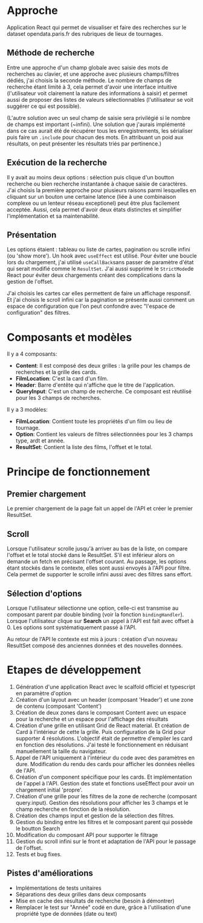 # Approche

Application React qui permet de visualiser et faire des recherches sur le dataset opendata.paris.fr des rubriques de lieux de tournages.

## Méthode de recherche

Entre une approche d'un champ globale avec saisie des mots de recherches au clavier, et une approche avec plusieurs champs/filtres dédiés, j'ai choisis la seconde méthode. Le nombre de champs de recherche étant limité à 3, cela permet d'avoir une interface intuitive (l'utilisateur voit clairement la nature des informations à saisir) et permet aussi de proposer des listes de valeurs sélectionnables (l'utilisateur se voit suggérer ce qui est possible).

(L'autre solution avec un seul champ de saisie sera privilégié si le nombre de champs est important (~infini). Une solution que j'aurais implémenté dans ce cas aurait été de récupérer tous les enregistrements, les sérialiser puis faire un ```.include``` pour chacun des mots. En attribuant un poid aux résultats, on peut présenter les résultats triés par pertinence.)

## Exécution de la recherche

Il y avait au moins deux options : sélection puis clique d'un boutton recherche ou bien recherche instantanée à chaque saisie de caractères. J'ai choisis la première approche pour plusieurs raisons parmi lesquelles en cliquant sur un bouton une certaine latence (liée à une combinaison complexe ou un lenteur réseau exceptionel) peut être plus facilement acceptée. Aussi, cela permet d'avoir deux états distinctes et simplifier l'implémentation et sa maintenabilité.

## Présentation

Les options étaient : tableau ou liste de cartes, pagination ou scrolle infini (ou 'show more'). Un hook avec ```useEffect```  est utilisé. Pour éviter une boucle lors du chargement, j'ai utilisé ```useCallBack```sans passer de paramètre d'état qui serait modifié comme le ```ResultSet```. J'ai aussi supprimé le ```StrictMode```de React pour éviter deux chargements créant des complications dans la gestion de l'offset.   

J'ai choisis les cartes car elles permettent de faire un affichage responsif. Et j'ai choisis le scroll infini car la pagination se présente aussi comment un espace de configuration que l'on peut confondre avec "l'espace de configuration" des filtres.


# Composants et modèles

Il y a 4 composants:
- **Content**: Il est composé des deux grilles : la grille pour les champs de recherches et la grille des cards.
- **FilmLocation**: C'est la card d'un film.
- **Header**: Barre d'entête qui n'affiche que le titre de l'application.
- **QueryInput**: C'est un champ de recherche. Ce composant est réutilisé pour les 3 champs de recherches.

Il y a 3 modèles:
- **FilmLocation**: Contient toute les propriétés d'un film ou lieu de tournage.
- **Option**: Contient les valeurs de filtres sélectionnées pour les 3 champs type, ardt et année.
- **ResultSet**: Contient la liste des films, l'offset et le total.


# Principe de fonctionnement

## Premier chargement

Le premier chargement de la page fait un appel de l'API et créer le premier ResultSet.

## Scroll

Lorsque l'utilisateur scrolle jusqu'à arriver au bas de la liste, on compare l'offset et le total stocké dans le ResultSet. S'il est inférieur alors on demande un fetch en précisant l'offset courant. Au passage, les options étant stockés dans le contexte, elles sont aussi envoyés à l'API pour filtre. Cela permet de supporter le scrolle infini aussi avec des filtres sans effort.

## Sélection d'options

Lorsque l'utilisateur sélectionne une option, celle-ci est transmise au composant parent par double binding (voir la fonction ```bindingHandler```).
Lorsque l'utilisateur clique sur **Search** un appel à l'API est fait avec offset à 0. Les options sont systématiquement passé à l'API. 

Au retour de l'API le contexte est mis à jours : création d'un nouveau ResultSet composé des anciennes données et des nouvelles données.

# Etapes de développement

1. Génération d'une application React avec le scalfold officiel et typescript en paramètre d'option
2. Création d'un layout avec un header (composant 'Header') et une zone de contenu (composant 'Content')
3. Création de deux zones dans le composant Content avec un espace pour la recherche et un espace pour l'affichage des résultats
4. Création d'une grille en utilisant Grid de React material. Et création de Card à l'intérieur de cette la grille. Puis configuration de la Grid pour supporter 4 résolutions. L'objectif était de permettre d'empiler les card en fonction des résolutions. J'ai testé le fonctionnement en réduisant manuellement la taille du navigateur.
5. Appel de l'API uniquement à l'intérieur du code avec des paramètres en dure. Modification du rendu des cards pour afficher les données réelles de l'API.
6. Création d'un component spécifique pour les cards. Et implémentation de l'appel à l'API. Gestion des state et fonctions useEffect pour avoir un chargement initial 'propre'.
7. Création d'une grille pour les filtres de la zone de recherche (composant query.input). Gestion des résolutions pour afficher les 3 champs et le champ recherche en fonction de la résolution.
8. Création des champs input et gestion de la sélection des filtres.
9. Gestion du binding entre les filtres et le composant parent qui possède le boutton Search
10. Modification du composant API pour supporter le filtrage
11. Gestion du scroll infini sur le front et adaptation de l'API pour le passage de l'offset.
12. Tests et bug fixes.

## Pistes d'améliorations

- Implémentations de tests unitaires
- Séparations des deux grilles dans deux composants
- Mise en cache des résultats de recherche (besoin à démontrer)
- Remplacer le test sur "Année" codé en dure, grâce à l'utilisation d'une propriété type de données (date ou text)

